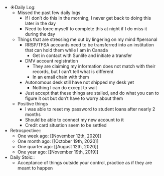 - ☀️Daily Log:
    - Missed the past few daily logs
        - If I don’t do this in the morning, I never get back to doing this later in the day
        - Need to force myself to complete this at night if I do miss it during the day
    - Things that are stressing me out by lingering on my mind #personal
        - RRSP/TFSA accounts need to be transferred into an institution that can hold them while I am in Canada
            - Get in contact with Sunlife and initiate a transfer
        - DMV account registration
            - They are claiming my information does not match with their records, but I can’t tell what is different
            - In an email chain with them
        - Autonomous desk still have not shipped my desk yet
            - Nothing I can do except to wait
        - Just accept that these things are stalled, and do what you can to figure it out but don’t have to worry about them
    - Positive things
        - I was able to reset my password to student loans after nearly 2 months
        - Should be able to connect my new account to it
        - Credit card situation seem to be settled
- Retrospective::
    - One week ago: [[November 12th, 2020]]
    - One month ago: [[October 19th, 2020]]
    - One quarter ago: [[August 12th, 2020]]
    - One year ago: [[November 19th, 2019]]
- Daily Stoic::
    - Acceptance of things outside your control, practice as if they are meant to happen
